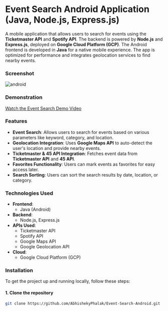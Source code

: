 # Event Search Android Application (Java, Node.js, Express.js)

A mobile application that allows users to search for events using the **Ticketmaster API** and **Spotify API**. The backend is powered by **Node.js** and **Express.js**, deployed on **Google Cloud Platform (GCP)**. The Android frontend is developed in **Java** for a native mobile experience. The app is optimized for performance and integrates geolocation services to find nearby events.

### Screenshot

![android](https://github.com/user-attachments/assets/2032c72e-0375-49c4-9b37-5f8d04f87c75)

### Demonstration

[Watch the Event Search Demo Video](https://drive.google.com/file/d/1R9Z2aeq1qs-L2EyCsTQzbenjWxQc48GU/view?usp=sharing)

### Features

- **Event Search**: Allows users to search for events based on various parameters like keyword, category, and location.
- **Geolocation Integration**: Uses **Google Maps API** to auto-detect the user's location and provide nearby events.
- **Ticketmaster & 45 API Integration**: Fetches event data from **Ticketmaster API** and **45 API**.
- **Favorites Functionality**: Users can mark events as favorites for easy access later.
- **Search Sorting**: Users can sort the search results by date, location, or category.

### Technologies Used

- **Frontend**: 
  - Java (Android)
- **Backend**: 
  - Node.js, Express.js
- **APIs Used**: 
  - Ticketmaster API
  - Spotify API
  - Google Maps API
  - Google Geolocation API
- **Cloud**:
  - Google Cloud Platform (GCP)

### Installation

To get the project up and running locally, follow these steps:

#### 1. Clone the repository

```bash
git clone https://github.com/AbhishekyPhalak/Event-Search-Android.git
